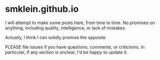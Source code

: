# smklein.github.io

I will attempt to make some posts here, from time to time. No promises
on anything, including quality, intelligence, or lack of mistakes.

Actually, I think I can solidly promise the opposite.

PLEASE file issues if you have questions, comments, or criticisms.
In particular, if any section is unclear, I'd be happy to update it.
